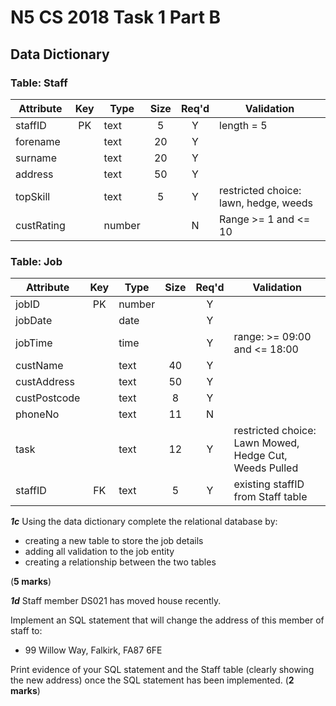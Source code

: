 # N5 CS 2018 Task 1 Part B

## Data Dictionary

### Table: Staff

| Attribute  | Key   | Type   | Size  | Req'd | Validation |
| ---------  | :---: | ----   | :---: | :---: | ---------- |
| staffID    | PK    | text   | 5     | Y     | length = 5 |
| forename   |       | text   | 20    | Y     |            |
| surname    |       | text   | 20    | Y     |            |
| address    |       | text   | 50    | Y     |            |
| topSkill   |       | text   | 5     | Y     | restricted choice: lawn, hedge, weeds |
| custRating |       | number |       | N     | Range >= 1 and <= 10 |


### Table: Job

| Attribute    | Key   | Type   | Size  | Req'd | Validation |
| ---------    | :---: | ----   | :---: | :---: | ---------- |
| jobID        | PK    | number |       | Y     |            |
| jobDate      |       | date   |       | Y     |            |
| jobTime      |       | time   |       | Y     | range: >= 09:00 and <= 18:00 |
| custName     |       | text   | 40    | Y     |            |
| custAddress  |       | text   | 50    | Y     |            |
| custPostcode |       | text   | 8     | Y     |            |
| phoneNo      |       | text   | 11    | N     |            |
| task         |       | text   | 12    | Y     | restricted choice: Lawn Mowed, Hedge Cut, Weeds Pulled |
| staffID      | FK    | text   | 5     | Y     | existing staffID from Staff table |


___1c___ Using the data dictionary complete the relational database by:

* creating a new table to store the job details
* adding all validation to the job entity
* creating a relationship between the two tables

(__5 marks__) 

___1d___ Staff member DS021 has moved house recently.

Implement an SQL statement that will change the address of this member of staff to:

* 99 Willow Way, Falkirk, FA87 6FE

Print evidence of your SQL statement and the Staff table (clearly showing the new address) once the SQL statement has been implemented.  (__2 marks__)